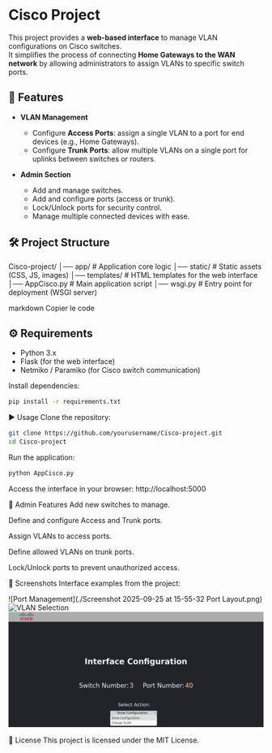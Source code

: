 # Cisco Project  

This project provides a **web-based interface** to manage VLAN configurations on Cisco switches.  
It simplifies the process of connecting **Home Gateways to the WAN network** by allowing administrators to assign VLANs to specific switch ports.  

## 🚀 Features  
- **VLAN Management**  
  - Configure **Access Ports**: assign a single VLAN to a port for end devices (e.g., Home Gateways).  
  - Configure **Trunk Ports**: allow multiple VLANs on a single port for uplinks between switches or routers.  

- **Admin Section**  
  - Add and manage switches.  
  - Add and configure ports (access or trunk).  
  - Lock/Unlock ports for security control.  
  - Manage multiple connected devices with ease.  

## 🛠️ Project Structure  
Cisco-project/
│── app/ # Application core logic
│── static/ # Static assets (CSS, JS, images)
│── templates/ # HTML templates for the web interface
│── AppCisco.py # Main application script
│── wsgi.py # Entry point for deployment (WSGI server)

markdown
Copier le code

## ⚙️ Requirements  
- Python 3.x  
- Flask (for the web interface)  
- Netmiko / Paramiko (for Cisco switch communication)  

Install dependencies:  
```bash
pip install -r requirements.txt
```
▶️ Usage
Clone the repository:

```bash
git clone https://github.com/yourusername/Cisco-project.git
cd Cisco-project
```
Run the application:

```bash
python AppCisco.py
```
Access the interface in your browser:
http://localhost:5000

🔐 Admin Features
Add new switches to manage.

Define and configure Access and Trunk ports.

Assign VLANs to access ports.

Define allowed VLANs on trunk ports.

Lock/Unlock ports to prevent unauthorized access.

📸 Screenshots
Interface examples from the project:

![Port Management](./Screenshot 2025-09-25 at 15-55-32 Port Layout.png)  
![VLAN Selection](./Screenshot%202025-09-25%20at%2016-00-39%20Sélec.png)  
![Admin Dashboard](./Screenshot%20from%202025-09-25%2016-06-14.png) 


📜 License
This project is licensed under the MIT License.
